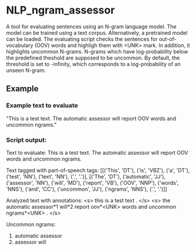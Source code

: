 # NLP_ngram_assessor
A tool for evaluating sentences using an N-gram language model. The model can be trained using a text corpus. Alternatively, a pretrained model can be loaded. The evaluating script checks the sentences for out-of-vocabulary (OOV) words and highligh them with \<UNK> mark. In addition, it highlights uncommon N-grams. N-grams which have log-probability below the predefined theshold are supposed to be uncommon. By default, the threshold is set to -infinity, which corresponds to a log-probability of an unseen N-gram. 
  
  ## Example
  ### Example text to evaluate
  "This is a test text. The automatic assessor will report OOV words and uncommon ngrams."
  
  ### Script output:
  
Text to evaluate:
This is a test text. The automatic assessor will report OOV words and uncommon ngrams.

Text tagged with part-of-speech tags: 
[[('This', 'DT'), ('is', 'VBZ'), ('a', 'DT'), ('test', 'NN'), ('text', 'NN'), ('.', '.')], [('The', 'DT'), ('automatic', 'JJ'), ('assessor', 'NN'), ('will', 'MD'), ('report', 'VB'), ('OOV', 'NNP'), ('words', 'NNS'), ('and', 'CC'), ('uncommon', 'JJ'), ('ngrams', 'NNS'), ('.', '.')]]

Analyzed text with annotations:
\<s> this is a test text . \</s> \<s> the automatic assessor\*1 will\*2 report oov*\<UNK> words and uncommon ngrams*\<UNK> . \</s>

Uncommon ngrams:
1. automatic assessor
2. assessor will
